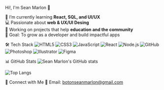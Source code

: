  Hi!, I'm Sean Marlon 👋

🌱 I’m currently learning **React, SQL, and  UI/UX**  
💻 Passionate about **web & UX/UI Desing**  
📱 Working on projects that help **education and the community**  
🎯 Goal: To grow as a developer and build impactful apps  


🛠️ Tech Stack
![HTML5](https://img.shields.io/badge/-HTML5-E34F26?logo=html5&logoColor=fff&style=flat)
![CSS3](https://img.shields.io/badge/-CSS3-1572B6?logo=css3&logoColor=fff&style=flat)
![JavaScript](https://img.shields.io/badge/-JavaScript-F7DF1E?logo=javascript&logoColor=000&style=flat)
![React](https://img.shields.io/badge/-React-61DAFB?logo=react&logoColor=000&style=flat)
![Node.js](https://img.shields.io/badge/-Node.js-339933?logo=node.js&logoColor=fff&style=flat)
![GitHub](https://img.shields.io/badge/-GitHub-181717?logo=github&logoColor=fff&style=flat)
![Photoshop](https://img.shields.io/badge/-Photoshop-31A8FF?logo=adobe-photoshop&logoColor=fff)
![Illustrator](https://img.shields.io/badge/-Illustrator-FF9A00?logo=adobe-illustrator&logoColor=fff)
![Figma](https://img.shields.io/badge/-Figma-F24E1E?logo=figma&logoColor=fff)


📊 GitHub Stats
![Sean Marlon's GitHub stats](https://github-readme-stats.vercel.app/api?username=seanmarlon903&show_icons=true&theme=tokyonight)

![Top Langs](https://github-readme-stats.vercel.app/api/top-langs/?username=seanmarlon903&layout=compact&theme=tokyonight)


🔗 Connect with Me
📧 Email: botonseanmarlon@gmail.com
